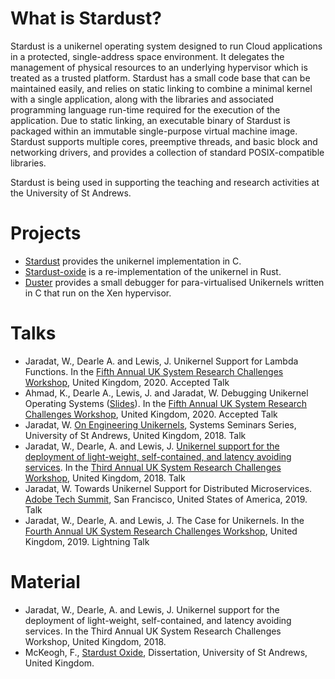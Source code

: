 # What is Stardust?

Stardust is a unikernel operating system designed to run Cloud applications in a protected, single-address space environment. It delegates the management of physical resources to an underlying hypervisor which is treated as a trusted platform. Stardust has a small code base that can be maintained easily, and relies on static linking to combine a minimal kernel with a single application, along with the libraries and associated programming language run-time required for the execution of the application. Due to static linking, an executable binary of Stardust is packaged within an immutable single-purpose virtual machine image. Stardust supports multiple cores, preemptive threads, and basic block and networking drivers, and provides a collection of standard POSIX-compatible libraries.

Stardust is being used in supporting the teaching and research activities at the University of St Andrews.

# Projects

- [Stardust](https://github.com/StardustOS/stardust) provides the unikernel implementation in C.
- [Stardust-oxide](https://github.com/StardustOS/stardust-oxide) is a re-implementation of the unikernel in Rust.
- [Duster](https://github.com/StardustOS/duster) provides a small debugger for para-virtualised Unikernels written in C that run on the Xen hypervisor.

# Talks

- Jaradat, W., Dearle A. and Lewis, J. Unikernel Support for Lambda Functions. In the [Fifth Annual UK System Research Challenges Workshop](https://uksystems.org/), United Kingdom, 2020. Accepted Talk 
- Ahmad, K., Dearle A., Lewis, J. and Jaradat, W. Debugging Unikernel Operating Systems ([Slides](https://tinyurl.com/yxq9w6tz)). In the [Fifth Annual UK System Research Challenges Workshop](https://uksystems.org/), United Kingdom, 2020. Accepted Talk
- Jaradat, W. [On Engineering Unikernels](https://blogs.cs.st-andrews.ac.uk/csblog/2018/03/13/srg-seminar-on-engineering-unikernels-by-ward-jaradat/), Systems Seminars Series, University of St Andrews, United Kingdom, 2018. Talk
- Jaradat, W., Dearle, A. and Lewis, J. [Unikernel support for the deployment of light-weight, self-contained, and latency avoiding services](https://research-repository.st-andrews.ac.uk/bitstream/handle/10023/13099/Jaradat_2018_Unikernel_support_3rdSRCW.pdf?sequence=1&isAllowed=y). In the [Third Annual UK System Research Challenges Workshop](http://uksystems.org/workshop/2018/), United Kingdom, 2018. Talk
- Jaradat, W. Towards Unikernel Support for Distributed Microservices. [Adobe Tech Summit](https://research.adobe.com/news/tech-summit-adobe-explores-whats-next/), San Francisco, United States of America, 2019. Talk
- Jaradat, W., Dearle, A. and Lewis, J. The Case for Unikernels. In the [Fourth Annual UK System Research Challenges Workshop](http://uksystems.org/workshop/2019/), United Kingdom, 2019. Lightning Talk

# Material

- Jaradat, W., Dearle, A. and Lewis, J. Unikernel support for the deployment of light-weight, self-contained, and latency avoiding services. In the Third Annual UK System Research Challenges Workshop, United Kingdom, 2018.
- McKeogh, F., [Stardust Oxide](https://github.com/StardustOS/stardust-oxide/blob/main/discussion/Dissertation.pdf), Dissertation, University of St Andrews, United Kingdom.
